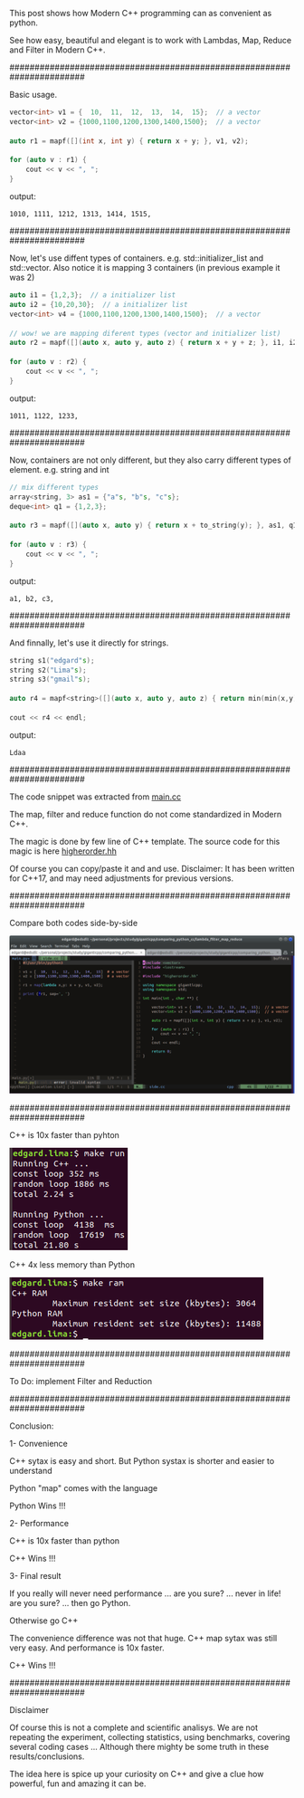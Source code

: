 
This post shows how Modern C++ programming can as convenient as python.

See how easy, beautiful and elegant is to work with Lambdas, Map, Reduce and Filter in Modern C++.

#######################################################################

Basic usage.

```cpp
vector<int> v1 = {  10,  11,  12,  13,  14,  15};  // a vector
vector<int> v2 = {1000,1100,1200,1300,1400,1500};  // a vector

auto r1 = mapf([](int x, int y) { return x + y; }, v1, v2);

for (auto v : r1) {
    cout << v << ", ";
}
```

output:

    1010, 1111, 1212, 1313, 1414, 1515,

#######################################################################

Now, let's use diffent types of containers. e.g. std::initializer_list and std::vector.
Also notice it is mapping 3 containers (in previous example it was 2)

```cpp
auto i1 = {1,2,3};  // a initializer list
auto i2 = {10,20,30};  // a initializer list
vector<int> v4 = {1000,1100,1200,1300,1400,1500};  // a vector

// wow! we are mapping diferent types (vector and initializer list)
auto r2 = mapf([](auto x, auto y, auto z) { return x + y + z; }, i1, i2, v4);

for (auto v : r2) {
    cout << v << ", ";
}
```

output:

    1011, 1122, 1233,

#######################################################################

Now, containers are not only different, but they also carry different types of element. e.g. string and int

```cpp
// mix different types
array<string, 3> as1 = {"a"s, "b"s, "c"s};
deque<int> q1 = {1,2,3};

auto r3 = mapf([](auto x, auto y) { return x + to_string(y); }, as1, q1);

for (auto v : r3) {
    cout << v << ", ";
}
```

output:

    a1, b2, c3,

#######################################################################

And finnally, let's use it directly for strings.

```cpp
string s1("edgard"s);
string s2("Lima"s);
string s3("gmail"s);

auto r4 = mapf<string>([](auto x, auto y, auto z) { return min(min(x,y),min(x,z)); }, s1, s2, s3);

cout << r4 << endl;
```

output:

    Ldaa
    
#######################################################################

The code snippet was extracted from [main.cc](https://github.com/Dragdex/giganticpp/blob/master/comparing_python_cc/lambda_filter_map_reduce/main.cc)

The map, filter and reduce function do not come standardized in Modern C++.

The magic is done by few line of C++ template.
The source code for this magic is here [higherorder.hh](https://github.com/Dragdex/giganticpp/blob/master/comparing_python_cc/lambda_filter_map_reduce/higherorder.hh)

Of course you can copy/paste it and and use.
Disclaimer: It has been written for C++17, and may need adjustments for previous versions.
    
#######################################################################    

Compare both codes side-by-side

![alt text](https://github.com/Dragdex/giganticpp/blob/master/comparing_python_cc/lambda_filter_map_reduce/pics/side_by_side.png) 

#######################################################################

C++ is 10x faster than pyhton

![alt text](https://github.com/Dragdex/giganticpp/blob/master/comparing_python_cc/lambda_filter_map_reduce/pics/perf.png) 

C++ 4x less memory than Python

![alt text](https://github.com/Dragdex/giganticpp/blob/master/comparing_python_cc/lambda_filter_map_reduce/pics/ram.png) 


#######################################################################

To Do: implement Filter and Reduction

#######################################################################

Conclusion:

1- Convenience

C++ sytax is easy and short. But Python systax is shorter and easier to understand

Python "map" comes with the language

Python Wins !!!

2- Performance

C++ is 10x faster than python

C++ Wins !!!

3- Final result

If you really will never need performance ... are you sure? ... never in life! are you sure? ... then go Python.

Otherwise go C++

The convenience difference was not that huge. C++ map sytax was still very easy. And performance is 10x faster.

C++ Wins !!!

#######################################################################

Disclaimer

Of course this is not a complete and scientific analisys. We are not repeating the experiment, collecting statistics, using benchmarks, covering several coding cases ... Although there mighty be some truth in these results/conclusions.

The idea here is spice up your curiosity on C++ and give a clue how powerful, fun and amazing it can be.
